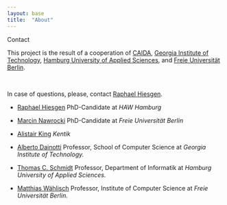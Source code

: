 ```yaml
---
layout: base
title:  "About"
---
```

<main id="about" class="row row-cols-sm-1 px-3 mb-3 mt-5">
    <div class="box h-100 w-100">
        <div class="box-title">Contact</div>
        <div class="row row-cols-lg-1 row-cols-xl-2 px-3 mb-3 align-items-stretch">
            <div class="col-sm-12">
                            <p class="fs-3 text-justify">
                                This project is the result of a  cooperation of 
                                <a href="https://www.caida.org/">CAIDA</a>, <a href="https://www.cc.gatech.edu/~adainotti6/">Georgia Institute of Technology</a>, 
                                <a href="https://inet.haw-hamburg.de/">Hamburg University of Applied Sciences</a>,
                                and
                                <a href="http://ilab.cs.fu-berlin.de">Freie Universit&auml;t Berlin</a>.
                            </p>
                            <br />
                            <p class="fs-4 text-justify">In case of questions, please, contact <a
                                    href="https://inet.haw-hamburg.de/members/raphael-hiesgen">Raphael Hiesgen</a>.</p>
                        </div>
                        <div class="col-sm-12">
                            <ul class="list-group">
                                <li class="list-group-item head">
                                    <div class="head-img rh rounded-circle float-start"></div>
                                    <p class="mt-4"><a
                                            href="https://inet.haw-hamburg.de/members/raphael-hiesgen">Raphael Hiesgen</a>
                                        PhD-Candidate at <em>HAW Hamburg</em>
                                    </p>
                                </li>
                                <li class="list-group-item head">
                                    <div class="head-img mn rounded-circle float-start"></div>
                                    <p class="mt-4"><a
                                            href="https://www.nawrocki.berlin/">Marcin Nawrocki</a>
                                        PhD-Candidate at <em>Freie Universit&auml;t Berlin</em>
                                    </p>
                                </li>
                                <li class="list-group-item head">
                                    <div class="head-img ak rounded-circle float-start"></div>
                                    <p class="mt-4"><a
                                            href="https://github.com/alistairking">Alistair King</a>
                                        <em>Kentik</em>
                                    </p>
                                </li>
                                <li class="list-group-item head">
                                    <div class="head-img ad rounded-circle float-start"></div>
                                    <p class="mt-4">
                                        <a href="https://www.cc.gatech.edu/~adainotti6/">Alberto Dainotti</a>
                                        Professor, School of Computer Science at <em>Georgia Institute of Technology.</em>
                                    </p>
                                </li>
                                <li class="list-group-item head">
                                    <div class="head-img tcs rounded-circle float-start"></div>
                                    <p class="mt-4">
                                        <a href="https://inet.haw-hamburg.de/members/schmidt">Thomas C.
                                            Schmidt</a>
                                        Professor, Department of Informatik at <em>Hamburg
                                            University of Applied Sciences.</em>
                                    </p>
                                </li>
                                <li class="list-group-item head">
                                    <div class="head-img mw rounded-circle float-start"></div>
                                    <p class="mt-4">
                                        <u><a
                                                href="https://www.mi.fu-berlin.de/en/inf/groups/ilab/members/waehlisch.html">Matthias
                                                W&auml;hlisch</a></u>
                                        Professor, Institute of Computer Science at <em>Freie Universit&auml;t
                                            Berlin.</em>
                                    </p>
                                </li>
                            </ul>
                        </div>
        </div>
    </div>
</main>
